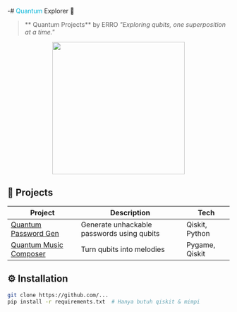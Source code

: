 -# <span style="color: #00b4d8;">Quantum</span> Explorer 🚀  
> ** Quantum Projects** by ERRO 
> *"Exploring qubits, one superposition at a time."*  

<div align="center">
  <img src="https://media.giphy.com/media/v1.Y2lkPTc5MGI3NjExeWN5Z3p1dW5qZ3p2a2l5d3V3b2VnOHZ1b2l6dG9kd2p2eHd4c3J1aCZlcD12MV9pbnRlcm5hbF9naWZzX2dpZklkJmN0PWc/26tn33aiTi1jkl6H6/giphy.gif" width="300">
</div>

## 🌌 **Projects**  
| Project | Description | Tech |  
|---------|-------------|------|  
| [Quantum Password Gen](link) | Generate unhackable passwords using qubits | Qiskit, Python |  
| [Quantum Music Composer](link) | Turn qubits into melodies | Pygame, Qiskit |  
## ⚙️ **Installation**  
```bash  
git clone https://github.com/...
pip install -r requirements.txt  # Hanya butuh qiskit & mimpi  
